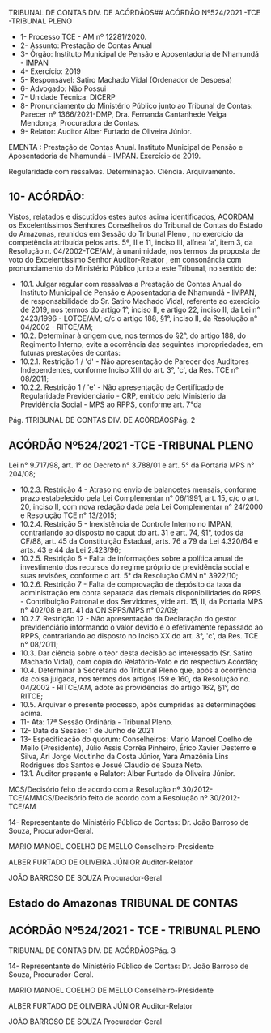 TRIBUNAL DE CONTAS DIV. DE ACÓRDÃOS## ACÓRDÃO Nº524/2021 -TCE -TRIBUNAL PLENO

- 1- Processo TCE - AM nº 12281/2020.
- 2- Assunto: Prestação de Contas Anual
- 3- Órgão: Instituto Municipal de Pensão e Aposentadoria de Nhamundá - IMPAN
- 4- Exercício: 2019
- 5- Responsável: Satiro Machado Vidal (Ordenador de Despesa)
- 6- Advogado: Não Possui
- 7- Unidade Técnica: DICERP
- 8- Pronunciamento  do  Ministério  Público  junto  ao  Tribunal  de  Contas: Parecer  nº 1366/2021-DMP, Dra. Fernanda Cantanhede Veiga Mendonça, Procuradora de Contas.
- 9- Relator: Auditor Alber Furtado de Oliveira Júnior.

EMENTA : Prestação de Contas  Anual. Instituto Municipal de Pensão e Aposentadoria de Nhamundá - IMPAN. Exercício de 2019.

Regularidade com ressalvas. Determinação. Ciência. Arquivamento.

## 10-  ACÓRDÃO:

Vistos, relatados e discutidos estes autos acima identificados, ACORDAM os Excelentíssimos Senhores Conselheiros do Tribunal de Contas do Estado do Amazonas, reunidos em Sessão do Tribunal Pleno , no exercício da competência atribuída pelos arts. 5º, II e 11, inciso III, alínea 'a', item 3, da Resolução n. 04/2002-TCE/AM, à unanimidade, nos termos da proposta de voto do Excelentíssimo Senhor Auditor-Relator , em consonância com pronunciamento do Ministério Público junto a este Tribunal, no sentido de:

- 10.1. Julgar regular com ressalvas a Prestação de Contas Anual do Instituto Municipal  de  Pensão  e  Aposentadoria  de  Nhamundá  -  IMPAN,  de responsabilidade do Sr. Satiro Machado Vidal, referente ao exercício de 2019, nos termos do artigo 1°, inciso II, e artigo 22, inciso II, da Lei n° 2423/1996 - LOTCE/AM; c/c o artigo 188, §1°, inciso II, da Resolução n° 04/2002 - RITCE/AM;
- 10.2. Determinar à origem que, nos termos do §2°, do artigo 188, do Regimento Interno,  evite  a  ocorrência  das  seguintes  impropriedades,  em  futuras prestações de contas:
- 10.2.1. Restrição  1  /  'd'  -  Não  apresentação  de  Parecer  dos Auditores Independentes, conforme Inciso XIII do art. 3°, 'c', da Res. TCE n° 08/2011;
- 10.2.2. Restrição  1  /  'e'  -  Não  apresentação  de  Certificado  de Regularidade Previdenciário - CRP, emitido pelo Ministério da Previdência Social - MPS ao RPPS, conforme art. 7°da

Pág. 1TRIBUNAL DE CONTAS DIV. DE ACÓRDÃOSPág. 2

## ACÓRDÃO Nº524/2021 -TCE -TRIBUNAL PLENO

Lei n° 9.717/98, art. 1° do Decreto n° 3.788/01 e art. 5° da Portaria MPS n° 204/08;

- 10.2.3. Restrição  4  -  Atraso  no  envio  de  balancetes  mensais, conforme  prazo  estabelecido  pela  Lei  Complementar  n° 06/1991, art.  15,  c/c  o  art.  20,  inciso  II,  com  nova  redação dada pela Lei Complementar n° 24/2000 e Resolução TCE n° 13/2015;
- 10.2.4. Restrição 5 - Inexistência de Controle Interno no IMPAN, contrariando ao disposto no caput do art. 31 e art. 74, §1°, todos da CF/88, art. 45 da Constituição Estadual, arts. 76 a 79 da Lei 4.320/64 e arts. 43 e 44 da Lei 2.423/96;
- 10.2.5. Restrição 6 - Falta de informações sobre a política anual de investimento dos recursos do regime próprio de previdência  social  e  suas  revisões,  conforme  o  art.  5°  da Resolução CMN n° 3922/10;
- 10.2.6. Restrição 7 - Falta de comprovação de depósito da taxa da administração em conta separada das demais disponibilidades  do  RPPS  -  Contribuição  Patronal  e  dos Servidores, vide art. 15, II, da Portaria MPS n° 402/08 e art. 41 da ON SPPS/MPS n° 02/09;
- 10.2.7. Restrição 12 - Não apresentação da Declaração do gestor previdenciário  informando  o  valor  devido  e  o  efetivamente repassado ao RPPS, contrariando ao disposto no Inciso XX do art. 3°, 'c', da Res. TCE n° 08/2011;
- 10.3. Dar  ciência sobre  o  teor  desta  decisão  ao  interessado  (Sr.  Satiro Machado Vidal), com cópia do Relatório-Voto e do respectivo Acórdão;
- 10.4. Determinar à  Secretaria do Tribunal Pleno que, após a ocorrência da coisa  julgada,  nos  termos  dos  artigos  159  e  160,  da  Resolução  no. 04/2002  -  RITCE/AM,  adote  as  providências  do  artigo  162,  §1°,  do RITCE;
- 10.5. Arquivar o presente processo, após cumpridas as determinações acima.
- 11-  Ata: 17ª Sessão Ordinária - Tribunal Pleno.
- 12-  Data da Sessão: 1 de Junho de 2021
- 13-  Especificação do quorum: Conselheiros: Mario Manoel Coelho de Mello (Presidente), Júlio Assis Corrêa Pinheiro, Érico Xavier Desterro e Silva, Ari Jorge Moutinho da Costa Júnior, Yara Amazônia Lins Rodrigues dos Santos e Josué Cláudio de Souza Neto.
- 13.1. Auditor presente e Relator: Alber Furtado de Oliveira Júnior.

MCS/Decisório feito de acordo com a Resolução nº 30/2012-TCE/AMMCS/Decisório feito de acordo com a Resolução nº 30/2012-TCE/AM

14-  Representante  do  Ministério  Público  de  Contas: Dr. João  Barroso  de  Souza, Procurador-Geral.

MARIO MANOEL COELHO DE MELLO Conselheiro-Presidente

ALBER FURTADO DE OLIVEIRA JÚNIOR Auditor-Relator

JOÃO BARROSO DE SOUZA Procurador-Geral

## Estado do Amazonas TRIBUNAL DE CONTAS

## ACÓRDÃO Nº524/2021 - TCE - TRIBUNAL PLENO

TRIBUNAL DE CONTAS DIV. DE ACÓRDÃOSPág. 3

14-  Representante  do  Ministério  Público  de  Contas: Dr. João  Barroso  de  Souza, Procurador-Geral.

MARIO MANOEL COELHO DE MELLO Conselheiro-Presidente

ALBER FURTADO DE OLIVEIRA JÚNIOR Auditor-Relator

JOÃO BARROSO DE SOUZA Procurador-Geral